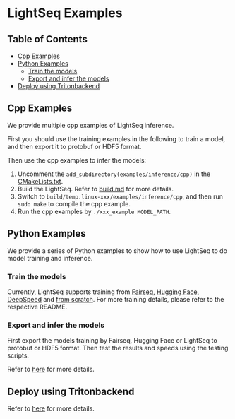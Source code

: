 # LightSeq Examples

## Table of Contents
- [Cpp Examples](#cpp-examples)
- [Python Examples](#python-examples)
    - [Train the models](#train-the-models)
    - [Export and infer the models](#export-and-infer-the-models)
- [Deploy using Tritonbackend](#deploy-using-tritonbackend)

## Cpp Examples
We provide multiple cpp examples of LightSeq inference.

First you should use the training examples in the following to train a model, and then export it to protobuf or HDF5 format.

Then use the cpp examples to infer the models:
1. Uncomment the `add_subdirectory(examples/inference/cpp)` in the [CMakeLists.txt](../CMakeLists.txt).
2. Build the LightSeq. Refer to [build.md](./build.md) for more details.
3. Switch to `build/temp.linux-xxx/examples/inference/cpp`, and then run `sudo make` to compile the cpp example.
4. Run the cpp examples by `./xxx_example MODEL_PATH`.

## Python Examples
We provide a series of Python examples to show how to use LightSeq to do model training and inference.

### Train the models
Currently, LightSeq supports training from [Fairseq](../examples/training/fairseq/README.md), [Hugging Face](../examples/training/huggingface/README.md), [DeepSpeed](../examples/training/deepspeed/README.md) and [from scratch](../examples/training/custom/README.md). For more training details, please refer to the respective README.

### Export and infer the models
First export the models training by Fairseq, Hugging Face or LightSeq to protobuf or HDF5 format. Then test the results and speeds using the testing scripts.

Refer to [here](../examples/inference/python/README.md) for more details.

## Deploy using Tritonbackend
Refer to [here](../examples/triton_backend/README.md) for more details.